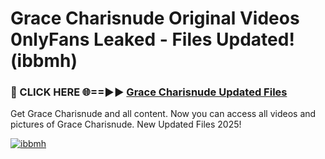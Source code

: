 # Grace Charisnude Original Videos 0nlyFans Leaked - Files Updated! (ibbmh)

<h3>🔴 CLICK HERE 🌐==►► <a href="https://tinyurl.com/y5r63du9" rel="nofollow">Grace Charisnude Updated Files</a></h3>

Get Grace Charisnude and all content. Now you can access all videos and pictures of Grace Charisnude. New Updated Files 2025!

[![ibbmh](https://i.imgur.com/UVo9nyh.gif)](https://tinyurl.com/y5r63du9)